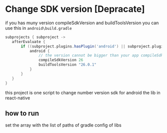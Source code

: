 # Change SDK version [Depracate]

if you has muny version compileSdkVersion and buildToolsVersion you can use this in `android\build.gradle`

```build.gradle
subprojects { subproject ->
   afterEvaluate {
       if ((subproject.plugins.hasPlugin('android') || subproject.plugins.hasPlugin('android-library'))) {
           android {
               // the version cannot be bigger than your app compileSdkVersion
               compileSdkVersion 26
               buildToolsVersion "26.0.1"
           }
       }
   }
}
```

this project is one script to change number version sdk for android the lib in react-native

## how to run 

  set the array with the list of paths of gradle config of libs
